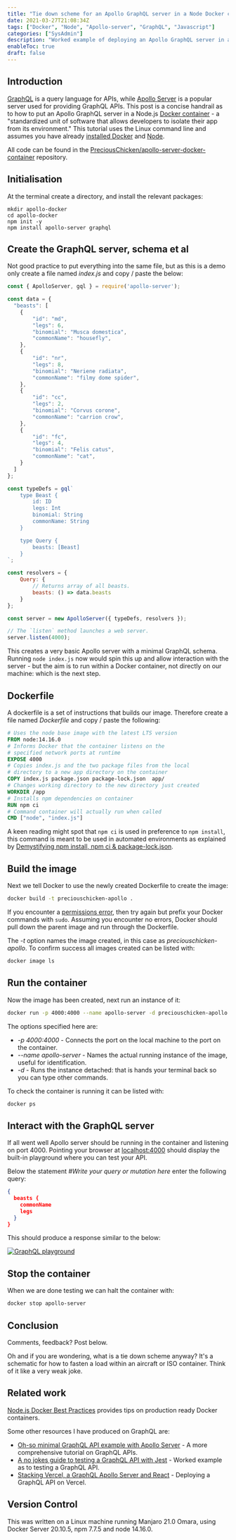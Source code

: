 ```yaml
---
title: "Tie down scheme for an Apollo GraphQL server in a Node Docker container"
date: 2021-03-27T21:08:34Z
tags: ["Docker", "Node", "Apollo-server", "GraphQL", "Javascript"]
categories: ["SysAdmin"]
description: "Worked example of deploying an Apollo GraphQL server in a Node Docker Container"
enableToc: true
draft: false
---
```


## Introduction

[GraphQL](https://graphql.org/) is a query language for APIs, while [Apollo Server](https://www.apollographql.com/) is a popular server used for providing GraphQL APIs.  This post is a concise handrail as to how to put an Apollo GraphQL server in a Node.js [Docker container](https://www.docker.com/why-docker) - a "standardized unit of software that allows developers to isolate their app from its environment."  This tutorial uses the Linux command line and assumes you have already [installed Docker](https://docs.docker.com/get-docker/) and [Node](https://nodejs.org/en/download/package-manager/).

All code can be found in the [PreciousChicken/apollo-server-docker-container](https://github.com/PreciousChicken/apollo-server-docker-container) repository.


## Initialisation

At the terminal create a directory, and install the relevant packages:

```shell
mkdir apollo-docker
cd apollo-docker
npm init -y
npm install apollo-server graphql
```

## Create the GraphQL server, schema et al

Not good practice to put everything into the same file, but as this is a demo only create a file named *index.js* and copy / paste the below:

```javascript
const { ApolloServer, gql } = require('apollo-server');

const data = {
  "beasts": [
    {
	    "id": "md",
	    "legs": 6,
	    "binomial": "Musca domestica",
	    "commonName": "housefly",
    },
    {
	    "id": "nr",
	    "legs": 8,
	    "binomial": "Neriene radiata",
	    "commonName": "filmy dome spider",
    },
    {
	    "id": "cc",
	    "legs": 2,
	    "binomial": "Corvus corone",
	    "commonName": "carrion crow",
    },
    {
	    "id": "fc",
	    "legs": 4,
	    "binomial": "Felis catus",
	    "commonName": "cat",
    }
  ]
};

const typeDefs = gql`
	type Beast {
		id: ID
		legs: Int
		binomial: String
		commonName: String
	}

	type Query {
		beasts: [Beast]
	}
`;

const resolvers = {
	Query: {
		// Returns array of all beasts.
		beasts: () => data.beasts
	}
};

const server = new ApolloServer({ typeDefs, resolvers });

// The `listen` method launches a web server.
server.listen(4000);
```

This creates a very basic Apollo server with a minimal GraphQL schema.  Running `node index.js` now would spin this up and allow interaction with the server - but the aim is to run within a Docker container, not directly on our machine: which is the next step.

## Dockerfile

A dockerfile is a set of instructions that builds our image.  Therefore create a file named *Dockerfile* and copy / paste the following:

```dockerfile
# Uses the node base image with the latest LTS version
FROM node:14.16.0
# Informs Docker that the container listens on the 
# specified network ports at runtime
EXPOSE 4000
# Copies index.js and the two package files from the local 
# directory to a new app directory on the container
COPY index.js package.json package-lock.json  app/
# Changes working directory to the new directory just created
WORKDIR /app
# Installs npm dependencies on container
RUN npm ci
# Command container will actually run when called
CMD ["node", "index.js"]
```

A keen reading might spot that `npm ci` is used in preference to `npm install`, this command is meant to be used in automated environments as explained by [Demystifying npm install, npm ci & package-lock.json](https://medium.com/@Cyclodex/demystifying-npm-install-npm-ci-package-lock-json-2807fc0ee404).


## Build the image

Next we tell Docker to use the newly created Dockerfile to create the image:

```bash
docker build -t preciouschicken-apollo .
```

If you encounter a [permissions error](https://stackoverflow.com/q/48957195), then try again but prefix your Docker commands with `sudo`.  Assuming you encounter no errors, Docker should pull down the parent image and run through the Dockerfile.

The *-t* option names the image created, in this case as *preciouschicken-apollo*.  To confirm success all images created can be listed with:

```bash
docker image ls
```

## Run the container

Now the image has been created, next run an instance of it:

```bash
docker run -p 4000:4000 --name apollo-server -d preciouschicken-apollo
```

The options specified here are:

-  *-p 4000:4000* - Connects the port on the local machine to the port on the container.
-  *--name apollo-server* - Names the actual running instance of the image, useful for identification.
-  *-d* - Runs the instance detached: that is hands your terminal back so you can type other commands.

To check the container is running it can be listed with:

```bash
docker ps
```

## Interact with the GraphQL server

If all went well Apollo server should be running in the container and listening on port 4000.    Pointing your browser at [localhost:4000](http://localhost:4000/) should display the built-in playground where you can test your API.  

Below the statement *#Write your query or mutation here* enter the following query:

```json
{
  beasts {
    commonName
    legs
  }
}
```

This should produce a response similar to the below:

[![GraphQL playground](https://www.preciouschicken.com/blog/images/graphql_beast_query-thumb.png)](https://www.preciouschicken.com/blog/images/graphql_beast_query.png)

## Stop the container

When we are done testing we can halt the container with:

```bash
docker stop apollo-server
```

## Conclusion

Comments, feedback?  Post below.

Oh and if you are wondering, what is a tie down scheme anyway?  It's a schematic for how to fasten a load within an aircraft or ISO container.  Think of it like a very weak joke.

## Related work

[Node.js Docker Best Practices](https://github.com/goldbergyoni/nodebestpractices#8-docker-best-practices) provides tips on production ready Docker containers.

Some other resources I have produced on GraphQL are:

- [Oh-so minimal GraphQL API example with Apollo Server](https://preciouschicken.com/blog/posts/minimal-graphql-apollo-server/) - A more comprehensive tutorial on GraphQL APIs.  
- [A no jokes guide to testing a GraphQL API with Jest](https://www.preciouschicken.com/blog/posts/jest-testing-graphql-api/) - Worked example as to testing a GraphQL API.
- [Stacking Vercel, a GraphQL Apollo Server and React](https://www.preciouschicken.com/blog/posts/vercel-apollo-server-react/) - Deploying a GraphQL API on Vercel. 

## Version Control

This was written on a Linux machine running Manjaro 21.0 Omara, using Docker Server 20.10.5, npm 7.7.5 and node 14.16.0.

